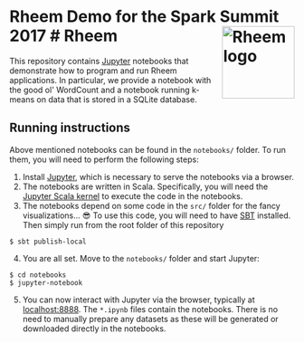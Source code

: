 # Rheem Demo for the Spark Summit 2017 # Rheem <img align="right" width="128px" src="http://da.qcri.org/rheem/images/rheem.png" alt="Rheem logo">

This repository contains [Jupyter](https://jupyter.org/) notebooks that demonstrate how to program and run Rheem applications. In particular, we provide a notebook with the good ol' WordCount and a notebook running k-means on data that is stored in a SQLite database.

## Running instructions

Above mentioned notebooks can be found in the `notebooks/` folder. To run them, you will need to perform the following steps:
1. Install [Jupyter](https://jupyter.org/), which is necessary to serve the notebooks via a browser.
2. The notebooks are written in Scala. Specifically, you will need the [Jupyter Scala kernel](https://jupyter-scala.org) to execute the code in the notebooks.
3. The notebooks depend on some code in the `src/` folder for the fancy visualizations... :sunglasses: To use this code, you will need to have [SBT](http://www.scala-sbt.org/) installed. Then simply run from the root folder of this repository
```
$ sbt publish-local
```
4. You are all set. Move to the `notebooks/` folder and start Jupyter:
```
$ cd notebooks
$ jupyter-notebook
```
5. You can now interact with Jupyter via the browser, typically at [localhost:8888](http://localhost:8888). The `*.ipynb` files contain the notebooks. There is no need to manually prepare any datasets as these will be generated or downloaded directly in the notebooks.
